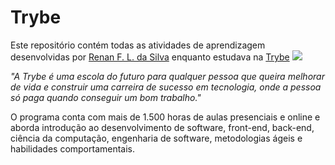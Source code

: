 # **Trybe**
Este repositório contém todas as atividades de aprendizagem desenvolvidas por [Renan F. L. da Silva](https://www.linkedin.com/in/renan-fernandes-0aa437238/) enquanto estudava na [Trybe](https://www.betrybe.com/) ![](/home/renan/inicianfo-git/1f680.png)

_"A Trybe é uma escola do futuro para qualquer pessoa que queira melhorar de vida e construir uma carreira de sucesso em tecnologia, onde a pessoa só paga quando conseguir um bom trabalho."_

O programa conta com mais de 1.500 horas de aulas presenciais e online e aborda introdução ao desenvolvimento de software, front-end, back-end, ciência da computação, engenharia de software, metodologias ágeis e habilidades comportamentais.
